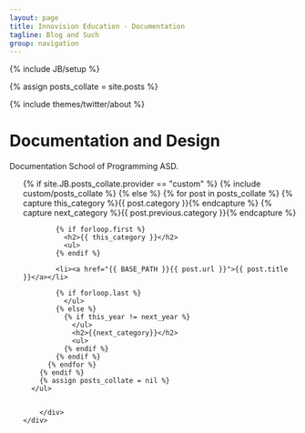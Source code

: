 ```yaml
---
layout: page
title: Innovision Education - Documentation
tagline: Blog and Such
group: navigation
---
```

{% include JB/setup %}

{% assign posts_collate = site.posts %}


<div class="row-fluid">
	<div class="span3">
		{% include themes/twitter/about %} 
	</div>
	<div class="span9">
		<div class="hero-unit">
			<h1>Documentation and Design</h1>
			 <p>Documentation School of Programming ASD.</p>
      <ul>
        {% if site.JB.posts_collate.provider == "custom" %}
          {% include custom/posts_collate %}
        {% else %}
          {% for post in posts_collate  %}
            {% capture this_category %}{{ post.category }}{% endcapture %}
            {% capture next_category %}{{ post.previous.category }}{% endcapture %}


            {% if forloop.first %}
              <h2>{{ this_category }}</h2>
              <ul>
            {% endif %}

            <li><a href="{{ BASE_PATH }}{{ post.url }}">{{ post.title }}</a></li>

            {% if forloop.last %}
              </ul>
            {% else %}
              {% if this_year != next_year %}
                </ul>
                <h2>{{next_category}}</h2>
                <ul>
              {% endif %}
            {% endif %}
          {% endfor %}
        {% endif %}
        {% assign posts_collate = nil %}
      </ul>


		</div>
	</div>
</div>
